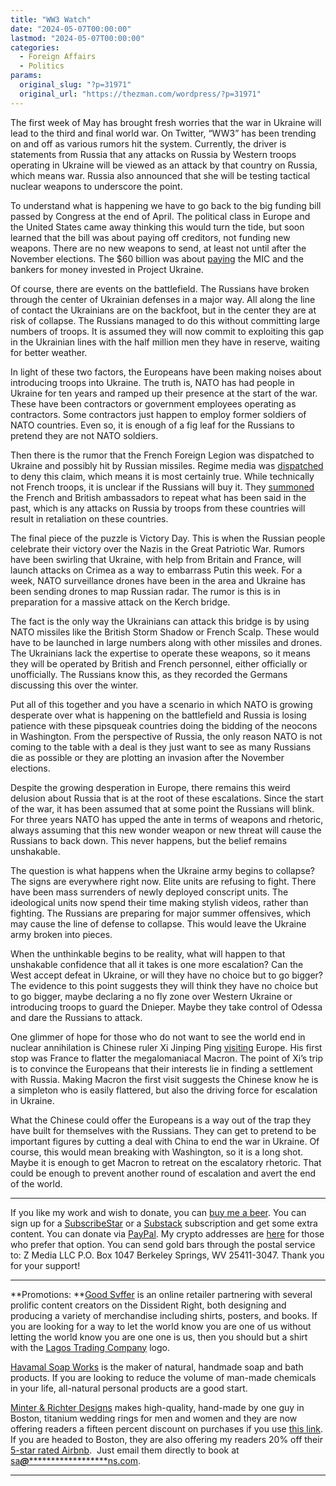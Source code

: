 ```yaml
---
title: "WW3 Watch"
date: "2024-05-07T00:00:00"
lastmod: "2024-05-07T00:00:00"
categories:
  - Foreign Affairs
  - Politics
params:
  original_slug: "?p=31971"
  original_url: "https://thezman.com/wordpress/?p=31971"
---
```


The first week of May has brought fresh worries that the war in Ukraine
will lead to the third and final world war. On Twitter, “WW3” has been
trending on and off as various rumors hit the system. Currently, the
driver is statements from Russia that any attacks on Russia by Western
troops operating in Ukraine will be viewed as an attack by that country
on Russia, which means war. Russia also announced that she will be
testing tactical nuclear weapons to underscore the point.

To understand what is happening we have to go back to the big funding
bill passed by Congress at the end of April. The political class in
Europe and the United States came away thinking this would turn the
tide, but soon learned that the bill was about paying off creditors, not
funding new weapons. There are no new weapons to send, at least not
until after the November elections. The $60 billion was about <a
href="https://www.wsj.com/finance/ukraine-debt-payments-russia-war-1c0c301e"
rel="noopener" target="_blank">paying</a> the MIC and the bankers for
money invested in Project Ukraine.

Of course, there are events on the battlefield. The Russians have broken
through the center of Ukrainian defenses in a major way. All along the
line of contact the Ukrainians are on the backfoot, but in the center
they are at risk of collapse. The Russians managed to do this without
committing large numbers of troops. It is assumed they will now commit
to exploiting this gap in the Ukrainian lines with the half million men
they have in reserve, waiting for better weather.

In light of these two factors, the Europeans have been making noises
about introducing troops into Ukraine. The truth is, NATO has had people
in Ukraine for ten years and ramped up their presence at the start of
the war. These have been contractors or government employees operating
as contractors. Some contractors just happen to employ former soldiers
of NATO countries. Even so, it is enough of a fig leaf for the Russians
to pretend they are not NATO soldiers.

Then there is the rumor that the French Foreign Legion was dispatched to
Ukraine and possibly hit by Russian missiles. Regime media was <a
href="https://apnews.com/article/fact-check-french-troops-russia-ukraine-deployed-994039088319"
rel="noopener" target="_blank">dispatched</a> to deny this claim, which
means it is most certainly true. While technically not French troops, it
is unclear if the Russians will buy it. They <a
href="https://www.aa.com.tr/en/europe/russia-summons-british-french-ambassadors-following-remarks-on-ukraine/3211548"
rel="noopener" target="_blank">summoned</a> the French and British
ambassadors to repeat what has been said in the past, which is any
attacks on Russia by troops from these countries will result in
retaliation on these countries.

The final piece of the puzzle is Victory Day. This is when the Russian
people celebrate their victory over the Nazis in the Great Patriotic
War. Rumors have been swirling that Ukraine, with help from Britain and
France, will launch attacks on Crimea as a way to embarrass Putin this
week. For a week, NATO surveillance drones have been in the area and
Ukraine has been sending drones to map Russian radar. The rumor is this
is in preparation for a massive attack on the Kerch bridge.

The fact is the only way the Ukrainians can attack this bridge is by
using NATO missiles like the British Storm Shadow or French Scalp. These
would have to be launched in large numbers along with other missiles and
drones. The Ukrainians lack the expertise to operate these weapons, so
it means they will be operated by British and French personnel, either
officially or unofficially. The Russians know this, as they recorded the
Germans discussing this over the winter.

Put all of this together and you have a scenario in which NATO is
growing desperate over what is happening on the battlefield and Russia
is losing patience with these pipsqueak countries doing the bidding of
the neocons in Washington. From the perspective of Russia, the only
reason NATO is not coming to the table with a deal is they just want to
see as many Russians die as possible or they are plotting an invasion
after the November elections.

Despite the growing desperation in Europe, there remains this weird
delusion about Russia that is at the root of these escalations. Since
the start of the war, it has been assumed that at some point the
Russians will blink. For three years NATO has upped the ante in terms of
weapons and rhetoric, always assuming that this new wonder weapon or new
threat will cause the Russians to back down. This never happens, but the
belief remains unshakable.

The question is what happens when the Ukraine army begins to collapse?
The signs are everywhere right now. Elite units are refusing to fight.
There have been mass surrenders of newly deployed conscript units. The
ideological units now spend their time making stylish videos, rather
than fighting. The Russians are preparing for major summer offensives,
which may cause the line of defense to collapse. This would leave the
Ukraine army broken into pieces.

When the unthinkable begins to be reality, what will happen to that
unshakable confidence that all it takes is one more escalation? Can the
West accept defeat in Ukraine, or will they have no choice but to go
bigger? The evidence to this point suggests they will think they have no
choice but to go bigger, maybe declaring a no fly zone over Western
Ukraine or introducing troops to guard the Dnieper. Maybe they take
control of Odessa and dare the Russians to attack.

One glimmer of hope for those who do not want to see the world end in
nuclear annihilation is Chinese ruler Xi Jinping Ping <a
href="https://www.washingtonpost.com/world/2024/05/06/xi-china-france-macron-hungary-serbia/"
rel="noopener" target="_blank">visiting</a> Europe. His first stop was
France to flatter the megalomaniacal Macron. The point of Xi’s trip is
to convince the Europeans that their interests lie in finding a
settlement with Russia. Making Macron the first visit suggests the
Chinese know he is a simpleton who is easily flattered, but also the
driving force for escalation in Ukraine.

What the Chinese could offer the Europeans is a way out of the trap they
have built for themselves with the Russians. They can get to pretend to
be important figures by cutting a deal with China to end the war in
Ukraine. Of course, this would mean breaking with Washington, so it is a
long shot. Maybe it is enough to get Macron to retreat on the escalatory
rhetoric. That could be enough to prevent another round of escalation
and avert the end of the world.

------------------------------------------------------------------------

If you like my work and wish to donate, you can
<a href="https://www.buymeacoffee.com/mujolulu" rel="noopener"
target="_blank">buy me a beer</a>. You can sign up for a
<a href="https://www.subscribestar.com/the-z-blog" rel="noopener"
target="_blank">SubscribeStar</a> or a
<a href="https://thedissident.substack.com/" rel="noopener"
target="_blank">Substack</a> subscription and get some extra content.
You can donate via <a
href="https://www.paypal.com/donate/?cmd=_s-xclick&amp;hosted_button_id=UDAS2Q8JYA6CN&amp;source=url"
rel="noopener" target="_blank">PayPal</a>. My crypto addresses are
<a href="https://thezman.com/wordpress/?page_id=22713" rel="noopener"
target="_blank">here</a> for those who prefer that option. You can send
gold bars through the postal service to: Z Media LLC P.O. Box 1047
Berkeley Springs, WV 25411-3047. Thank you for your support!

------------------------------------------------------------------------

**Promotions: **<a href="https://goodsvffer.com/" rel="noopener" target="_blank">Good
Svffer</a> is an online retailer partnering with several prolific
content creators on the Dissident Right, both designing and producing a
variety of merchandise including shirts, posters, and books. If you are
looking for a way to let the world know you are one of us without
letting the world know you are one one is us, then you should but a
shirt with the
<a href="https://goodsvffer.com/products/lagos-trading-company"
rel="noopener" target="_blank">Lagos Trading Company</a> logo.

<a href="https://havamalsoapworks.com/" rel="noopener"
target="_blank">Havamal Soap Works</a> is the maker of natural, handmade
soap and bath products. If you are looking to reduce the volume of
man-made chemicals in your life, all-natural personal products are a
good start.

<a href="https://www.minterandrichterdesigns.com/"
rel="noreferrer nofollow noopener" target="_blank">Minter &amp; Richter
Designs</a> makes high-quality, hand-made by one guy in Boston, titanium
wedding rings for men and women and they are now offering readers a
fifteen percent discount on purchases if you use
<a href="https://www.minterandrichterdesigns.com/discount/ZMAN"
rel="noreferrer nofollow noopener" target="_blank">this link</a>.
<span class="highlight"><span class="colour"><span class="font"><span class="size">If
you are headed to Boston, they are also offering my readers 20% off
their <a
href="https://www.airbnb.com/users/7988017/listings?user_id=7988017&amp;s=3"
rel="noopener noreferrer" target="_blank">5-star rated Airbnb</a>.  Just
email them directly to book at
<a href="mailto:sa***@*********************ns.com"
data-original-string="aUWZdI6JPeEachpnW3v03Q==cb7uU5IHQ1upG8QH2fSWC0xlfjxf3xhb9UlMlLITCQQn9wR2kHHpvyiGPwRGvARZZd8"><span
class="apbct-email-encoder"
data-original-string="6rziXa+Bit63/ekC4vwqww==cb7sOBqEABWvJ0TbqGE7If93ahKy9RUQwA6mJ31IKZCCQ+NO9hsMIYWB7yqUEFFzKyG"
title="This contact has been encoded by Anti-Spam by CleanTalk. Click to decode. To finish the decoding make sure that JavaScript is enabled in your browser.">sa<span
class="apbct-blur">***</span>@<span
class="apbct-blur">*********************</span>ns.com</span></a>.</span></span></span></span>

------------------------------------------------------------------------
